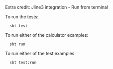 Extra credit:
Jline3 integration - Run from terminal

To run the tests:

      sbt test

To run either of the calculator examples:

      sbt run

To run either of the test examples:

      sbt test:run
